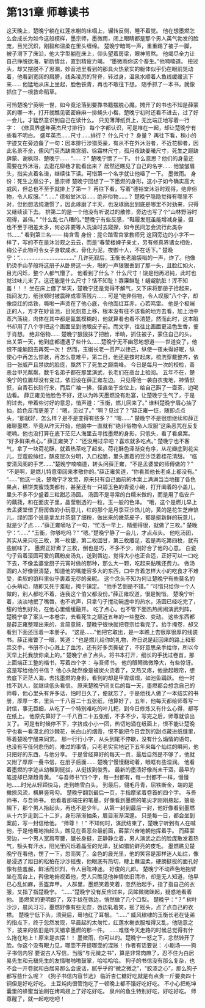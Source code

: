 # 第131章 师尊读书
这天晚上，楚晚宁躺在红莲水榭的床榻上，辗转反侧，睡不着觉。
他在想墨燃怎么会成长为如今这般模样，墨宗师，墨微雨，闭上眼睛都是那个男人英气勃发的脸庞，目光沉炽，刚毅和温柔在里头缠绵。
楚晚宁暗骂一声，重重踢了被子一脚，被子滑下了床沿，他大字型躺在床上，仰头望着房梁，眼神煎熬。
他竭尽全力让自己挣脱欲海，斩断情丝，直到精疲力竭。
“墨微雨你这个畜生。”他喃喃道。
扭过头，却又摆脱不了思潮，妙音池里看到的那具火热紧实的躯体似乎仍在眼前晃动着，他看到宽阔的肩膀，线条凌厉的背脊，转过身，温泉水顺着人鱼线缓缓流下来……
他猛地从床上坐起，脸色铁青，再也不敢往下想。
随手抓了一本书，就像抓住了一根救命稻草。

可怜楚晚宁英明一世，如今竟沦落到要靠书籍摆脱心魔。摊开了的书也不知是薛蒙买的哪一本，打开就瞧见密密麻麻一排蝇头小楷，楚晚宁初时还看不进去，过了好一会儿，才猛然意识到自己在读什么。
只见薄薄纸页上，无比端正地写着一行字：
《修真界盛年英杰尺寸排行》
每个字都认识，可是堆在一起，却让楚晚宁有些看不明白。
盛年英杰……尺寸……排行？
什么尺寸？
身量？
再往下看，稍小的字迹又在旁边备了一句：因本排行涉猎英豪，有从不在外沐浴者，不近花柳者，因此名录不全，儒风门英杰缺南宫驷、徐霜林尺寸，孤月夜缺姜曦尺寸，死生之巅缺薛蒙、谢枫玡、楚晚宁……
“……？”
楚晚宁愣了一下。
什么意思？他们的身量还需要在外沐浴，去逛花柳巷才能看出来？
居然还瞧见了自己的名字……
他皱皱眉头，指尖点着名谱，继续往下读。可惜第一个名字就让他噎了一下。
墨微雨。
身份：死生之巅公子，墨宗师
楚晚宁回想了一下墨燃的身形，这小子如今确实高大威风，但总也不至于就排上了第一？
再往下看，写着“德裕堂沐浴时观得，绝非俗物，令人叹服。”
“……”
德裕堂沐浴……
绝非俗物……？
楚晚宁隐隐觉得有哪里不对，但他想法纯澈惯了，因此琢磨了半天，也没琢磨出到底是哪里不对劲来，只得又继续读下去。
排第二的是一个他没有听说过的散修，旁边也写了个“山林野浴时观得，甚伟。”
“什么乱七八糟的。”楚晚宁有些反感，“鞋履发冠虽能增减身量，但也不至于相差太多，何必非要等人洗澡时去窥探，如今民间怎会流行此类杂书……”
看到第三名——
梅含雪
身份：昆仑踏雪宫掌教师兄
这回旁边的小字不一样了，写的不在是沐浴观之云云，而是“春莹楼婢子亲丈，另有修真界诸女相佐，梅公子此物可令女子身软成水，骨化为泥，夜御十人，不在话下。”
楚晚宁：“………………………………”
几许死寂后，玉衡长老脑袋嗡的一声，炸了。他像扔烫手山芋般将这册子从卧房这一头，啪的一声狠狠丢到了那一头，且脸红如火，目光闪烁，整个人都气懵了。
他看到了什么？
什么尺寸！饶是他再迟钝，此时也觉过味儿来了。这还能是什么尺寸？恬不知耻！寡廉鲜耻！龌龊肮脏！浑不知羞！！！
坐在床上僵了半天，楚晚宁还是觉得不解气，又下床将那册子拾起来，指间发力，纸张顿时被震碎成零落残片……
可是“绝非俗物，令人叹服”八个字，却像烧红的烙铁，嘶啦一声烫在了他心底，令他面红耳赤，心若鸣雷。
他是个极端正的人，方才在妙音池，目光刻意上移，根本没有往不该看的地方去看，加上池中蒸汽荡绕，肉体在其中都是氤氲模糊的，他就算看也看不清楚，然而此时，这本脏书却用了八个字把这个画面呈到他眼皮子前。而文字，往往比画面更活色生香，便于肖想。
绝非俗物……
楚晚宁狠狠抹了把脸，半晌，抓住被子，蒙住自己的头。
出关第一天，他到底都遭遇了些什么……楚晚宁无不幽怨地想道——世道变了，他恨不能躺回去再死一次！
然而，玉衡长老一贯严以律己，纵使一夜未得好眠，纵使心中再怎么惊骇，再怎么意难平，第二日，他还是按时起床，梳洗穿戴整齐，依旧一张威严且禁欲的脸庞，飘然下了死生之巅南峰。
今日是每月一次的校检，善恶台甲光粼粼，数千名弟子都在那里演武，长老们在高台上验阅。
五年不在，楚晚宁的位置却没有变过，依旧设在薛正雍左边。
只见得他一袭白衣曳地，神情恹恹，自青石长阶行来，而后广袖一拂，径直坐于空位上，给自己斟了一壶茶，边喝边看。
薛正雍见他脸色不好，还以为昨天墨燃没有赴宴，让楚晚宁生气了，于是附过去，带着些讨好的意思，悄声道：“玉衡，燃儿回来了。”
谁料楚晚宁眉心抽了抽，脸色反而更差了：“嗯，见过了。”
“啊？见过了？”薛正雍一怔，随即点点头，“那就好，怎么样？是不是变得有些多？”
“嗯……”
楚晚宁不是很想继续和薛正雍聊墨燃，毕竟从昨天开始，他脑中一直就有“绝非俗物令人叹服”这条恶咒在反复呢喃。他也没打算在底下茫茫人海里去寻找墨燃的身影，只低头，看了看桌案。
“好多鲜果点心。”
薛正雍笑了：“还没用过早吧？喜欢就多吃点。”
楚晚宁也不客气，拿了一块荷花酥，就着热茶吃了起来。荷花酥色泽渐变有序，从花瓣底到花尖儿，豆蔻般绯红，酥皮层次分明，入口松脆，里头裹着的豆沙泛着桂花清甜。
“临安清风阁的手艺……”楚晚宁喃喃道，转头问薛正雍，“不是孟婆堂的师傅做的？”
“不是啊，是燃儿特意带回来孝敬你的。”薛正雍笑道，“你看其他长老桌上都没有。”
“……”他这一说，楚晚宁才发觉，原来只有自己面前的木案上满满当当地摆了各色果点，糕饼类蜜饯类都有，甚至还有一只碧玉色的青瓷小碗，打开阖着的小盖儿，里头不多不少盛着三粒甜芯汤圆。
汤圆不是寻常的白糯米做的，而是用了临安产的藕莼，和在面皮子里，晶莹剔透的一粒，玉一般的色泽。
“哦，这个是燃儿早上去孟婆堂借了厨房做的小玩意儿，红的那个是月季豆沙馅儿的，黄的是花生芝麻馅儿，绿的那个说是拿龙井茶磨了细粉，做出来的嫩茶皮子，都是挺新鲜的玩意儿，就是少了点……”薛正雍嘀咕了一句，“忙活一早上，精细得很，就做了三枚。”
楚晚宁：“……”
“玉衡，你够吃吗？”
“嗯。”楚晚宁静了一会儿，才点点头。
他吃汤团，其实从来只吃三枚，第一枚甜，第二枚回甘，第三枚餍足，若是再吃第四枚，就有些腻味了。
墨燃正好煮了三枚，倒也是巧，不多不少，刚好合了他的心意。
白瓷勺子舀着滚圆可爱的藕粉皮汤丸，送到唇边，觉得大小也正合适，正好可以一口吃下去，不像孟婆堂厨子元宵时做的那种，那么大一颗，吃起来黏嘴还费力。
做汤圆的人好像很清楚，知道他的嘴能容多大的东西，口中含着怎样大小的吃食才不难受，柔软的馅料里似乎裹着无尽的亲昵。
这个念头不知为何让楚晚宁有些莫名的心头萌动，随即又死于羞耻，掩于镇定。
“他手艺倒是不错。”
“可惜只给你一个人做的，别人都吃不着，连我这个伯父都没份。”薛正雍叹道，很是惋惜。
楚晚宁听着，淡淡地抿了嘴唇，也不吭声，只拿勺子搅动碗盏中的热水，汤圆已经吃完了，甜的恰到好处，在他心里缓缓融开。
吃了点心，也不管下面热热闹闹演武列阵，楚晚宁拿了案头一本卷宗，去看死生之巅近五年的一些整改、变动。
这些东西都是薛正雍整理出来的，言简意赅，楚晚宁很快就把卷宗给看完了。抬手掩卷，却又看到下面还压着一本册子。
“这是……”他把它取出，是一本瞧上去很厚很厚的线装书。薛正雍瞥了一眼，笑道：“也是燃儿给你的礼物，昨日说是赶回来的路上和邪祟交手，书册不小心溅上了血污，还有好多页撕破了，不好意思亲手给你，所以今天早上托我放你桌上的。”
楚晚宁点了点头，将书本打开，细长的手抚过卷首，那上面端正工整的楷书，写着四个字：
与吾师书。
他的眼睛微微睁大，有些惊讶。
这是写给他的书信？
他心头陡然像是被炭火烫着了，又热又疼，他掀起眼帘，想去底下茫茫人海，去找墨燃的身影，看到的却是甲胄熠熠，如池鱼踊跃。
他一时找不到人，就继续低头看信。
原来楚晚宁闭关后的每一天，墨燃都会想念自己的师尊，他心里头有许多话，怕时日久了，便就忘了。于是他找人做了一本结实的书册，厚厚一本，里头一千八百二十五张纸，他算好了，五年，他每天都给师尊写一封信，事无巨细，从吃了一个特别难吃的叶儿耙，到今日修炼又有什么心得，都写在纸上。
他原先算好了一千八百二十五张纸，不多不少，写完之后，师尊就该出关了。
可是有时候停不下，字挤成小小一团，热切地涌在纸面上，恨不能让楚晚宁也看一看漠北的沙棘花，长白山的烟霞，恨不能把今日尝到的甜点藏进纸缝里，等着楚晚宁醒来同赏。
那一行行小字，从头到尾不停歇，没有什么煽情的语句，也没有写任何悲伤的，难过的事情，只老老实实地记下五年来每个灿烂的瞬间，他只把好的东西，与他分享。
于是曾经算好的每天一页，最后自然是不够了，他就又附了厚厚一叠书信，在册子后面……
楚晚宁慢慢翻动着，眼眶有些湿润。
他看着墨燃的字迹从幼稚到挺拔，从挺拔到俊秀。
最新的墨渍好像尚未干涸，最早的笔迹却已渐趋青黄。
“与吾师书”四个字，每一封都有，每一封都不一样，慢慢地……时光从轻蹄快马，走到皓雪白头。
到最后，翎毛丹青，屈铁断金，端的是撇捺风流，横屏竖弯勾。
楚晚宁翻到最后一页，手指摩挲着卷首的四个字。
与吾师书，与吾师书。
他看着那端庄的笔墨，好像看到墨燃的笔尖才刚刚悬起，狼毫搁下，那个男人抬起头，再也不是少年。
从第一封到最后一封，他好像看到墨燃从十六岁走到二十二岁，身形渐渐抽条，眉目渐渐深邃。
只是每一日，都会坐到案前，写一封信给他。
“师尊！！”
不知何时，演武结束了，楚晚宁听到有人在喊他，于是他蓦地抬起头，瞧见在善恶台最前面，薛蒙兴奋地朝他挥着手。
而薛蒙旁边，一个男人宽肩窄腰，腿长身挺，正静静立着，男人演武之后的脸庞散发着热气，额头有汗水，阳光里闪烁着晶莹的光泽，犹如猎豹鲜亮的皮毛。
墨燃瞧见楚晚宁在看他，愣了一下，忽而笑了。金色的晨光里，他的笑容是那样迷人灿烂，像是浸透了旭日的松柏在沙沙摇曳，他眼底有热切，睫上蘸温柔，硬朗挺拔的面孔好像有些羞赧，鲜活而炽烈，令人目眩神迷。
好俊的儿郎。
楚晚宁不动声色地抱臂坐在高台上，矜傲地俯视着他，旁人只瞧见他神情依旧清冷，却是无人知道，他早已心乱如麻，丢盔弃甲。
人群里，墨燃笑着笑着，忽然抬起手，指了指自己的衣服，又指了指楚晚宁。
“……”楚晚宁没有反应过来，凤眸微微眯起，疑惑地看着他。
墨燃笑的更明朗了，双手拢在唇边，悄然做了几个口型。
楚晚宁：“？”
树叶沙沙，晨风习习，墨燃好像有些无奈，唇边轧着笑，摇了摇头，点了点自己的衣襟。
楚晚宁低下头，须臾后，蓦地红了耳根。
“……”
威风棣棣的玉衡长老在徒弟的指点下，终于忽然发现，早晨起的太匆忙，红莲水榭衣服堆得又乱，他随意之下，披来的依旧是昨天错拿墨燃的那一件。
……难怪今天走路的时候总觉得有什么拖在地上！原来是衣摆！！
墨微雨，你可以的。楚晚宁一怒之下，忿然转开了脸。你这个没有眼力见，哪壶不开提哪壶的混账！
作者有话要说：
小剧场——狗子书信内容
要说古人写信，当服“与元微之书”，算是非常肉麻了，忍不住为白居易先生和元稹先生的友情啪啪啪鼓掌，哈哈哈哈。
狗子的书信没有那么复杂，也不会一开卷就和白居易那么会说话，腻乎乎的“微之微之”，“胶漆之心”，那么狗子都写些什么呢？
《狗子书信内容节选》
临沂杏仁糖好吃就是有点贵一斤要卖四十铜但是好吃好吃。
土豆炖肉很管饱吃了一顿晚上都不饿好吃好吃。
不小心把乾坤囊里的蜂蜜当油刷在烤鸡翅上了好吃好吃。
泉州的鱼生特别好吃，好吃好吃。
师尊醒了，就一起吃吃吧！
